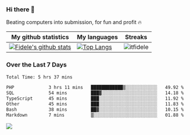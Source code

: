 ### Hi there 👋
<p>Beating computers into submission, for fun and profit 🔥</p>

|My github statistics|My languages|Streaks|
|-|-|-|
|[![Fidele's github stats](https://github-readme-stats.vercel.app/api?username=itfidele&count_private=true&show_icons=true&theme=dark&hide_title=true)](https://github.com/itfidele)|[![Top Langs](https://github-readme-stats.vercel.app/api/top-langs/?username=itfidele&show_icons=true&langs_count=8&theme=dark&layout=compact&hide_title=true)](https://github.com/itfidele)|![itfidele](https://github-readme-streak-stats.herokuapp.com/?user=itfidele&theme=dark)

### Over the Last 7 Days
<!--START_SECTION:waka-->

```txt
Total Time: 5 hrs 37 mins

PHP             3 hrs 11 mins   ████████████▒░░░░░░░░░░░░   49.92 %
SQL             54 mins         ███▓░░░░░░░░░░░░░░░░░░░░░   14.18 %
TypeScript      45 mins         ███░░░░░░░░░░░░░░░░░░░░░░   11.92 %
Other           45 mins         ███░░░░░░░░░░░░░░░░░░░░░░   11.83 %
Bash            38 mins         ██▓░░░░░░░░░░░░░░░░░░░░░░   10.15 %
Markdown        7 mins          ▒░░░░░░░░░░░░░░░░░░░░░░░░   01.88 %
```

<!--END_SECTION:waka-->



![](https://komarev.com/ghpvc/?username=itfidele)
